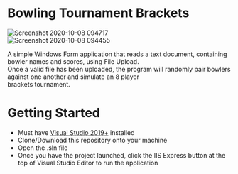 # Bowling Tournament Brackets
![Screenshot 2020-10-08 094717](https://user-images.githubusercontent.com/49321258/95489135-4f25b300-094b-11eb-91e2-5b5c507d7be3.png)  
![Screenshot 2020-10-08 094455](https://user-images.githubusercontent.com/49321258/95489142-5056e000-094b-11eb-8c12-f1c2e3315820.png)

A simple Windows Form application that reads a text document, containing bowler names and scores, using File Upload.   
Once a valid file has been uploaded, the program will randomly pair bowlers against one another and simulate an 8 player  
brackets tournament.

# Getting Started
- Must have [Visual Studio 2019+](https://visualstudio.microsoft.com/) installed
- Clone/Download this repository onto your machine
- Open the .sln file
- Once you have the project launched, click the IIS Express button at the top of Visual Studio Editor to run the application
